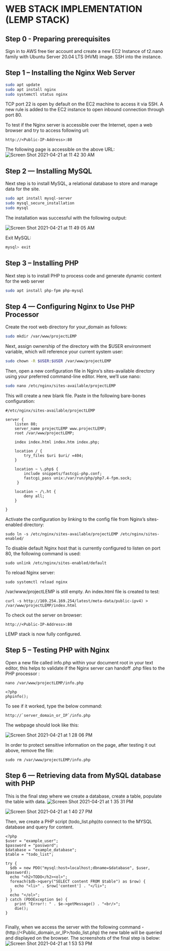 
# WEB STACK IMPLEMENTATION (LEMP STACK)

## Step 0 - Preparing prerequisites

Sign in to AWS free tier account and create a new EC2 Instance of t2.nano family with Ubuntu Server 20.04 LTS (HVM) image.
SSH into the instance.

## Step 1 – Installing the Nginx Web Server
```bash
sudo apt update
sudo apt install nginx
sudo systemctl status nginx
```

TCP port 22 is open by default on the EC2 machine to access it via SSH. A new rule is added to the EC2 instance to open inbound connection through port 80.

To test if the Nginx server is accessible over the Internet, open a web browser and try to access following url:
```
http://<Public-IP-Address>:80
```

The following page is accessible on the above URL:
![Screen Shot 2021-04-21 at 11 42 30 AM](https://user-images.githubusercontent.com/44268796/115582453-f9857800-a296-11eb-9e9d-f38ac65a5f64.png)

## Step 2 — Installing MySQL

Next step is to install MySQL, a relational database to store and manage data for the site.

```bash
sudo apt install mysql-server
sudo mysql_secure_installation
sudo mysql
```
The installation was successful with the following output:

![Screen Shot 2021-04-21 at 11 49 05 AM](https://user-images.githubusercontent.com/44268796/115583152-a233d780-a297-11eb-9cd5-1f5d0509210c.png)

Exit MySQL:
```bash
mysql> exit
```

## Step 3 – Installing PHP

Next step is to install PHP to process code and generate dynamic content for the web server

```bash
sudo apt install php-fpm php-mysql
```

## Step 4 — Configuring Nginx to Use PHP Processor

Create the root web directory for your_domain as follows:
```bash
sudo mkdir /var/www/projectLEMP
```
Next, assign ownership of the directory with the $USER environment variable, which will reference your current system user:
```bash
sudo chown -R $USER:$USER /var/www/projectLEMP
```
Then, open a new configuration file in Nginx’s sites-available directory using your preferred command-line editor. Here, we’ll use nano:
```bash
sudo nano /etc/nginx/sites-available/projectLEMP
```
This will create a new blank file. Paste in the following bare-bones configuration:
```
#/etc/nginx/sites-available/projectLEMP

server {
    listen 80;
    server_name projectLEMP www.projectLEMP;
    root /var/www/projectLEMP;

    index index.html index.htm index.php;

    location / {
        try_files $uri $uri/ =404;
    }

    location ~ \.php$ {
        include snippets/fastcgi-php.conf;
        fastcgi_pass unix:/var/run/php/php7.4-fpm.sock;
     }

    location ~ /\.ht {
        deny all;
    }

}
```

Activate the configuration by linking to the config file from Nginx’s sites-enabled directory:
```
sudo ln -s /etc/nginx/sites-available/projectLEMP /etc/nginx/sites-enabled/
```

To disable default Nginx host that is currently configured to listen on port 80, the following command is used:
```
sudo unlink /etc/nginx/sites-enabled/default
```
To reload Nginx server:
```
sudo systemctl reload nginx
```
/var/www/projectLEMP is still empty. An index.html file is created to test:
```
curl -s http://169.254.169.254/latest/meta-data/public-ipv4) > /var/www/projectLEMP/index.html
```
To check out the server on browser:
```
http://<Public-IP-Address>:80
```
LEMP stack is now fully configured.

## Step 5 – Testing PHP with Nginx
 Open a new file called info.php within your document root in your text editor, this helps to validate if the Nginx server can handoff .php files to the PHP processor :
```
nano /var/www/projectLEMP/info.php
```
```
<?php
phpinfo();
```
To see if it worked, type the below command:
```
http://`server_domain_or_IP`/info.php
```
The webpage should look like this:

![Screen Shot 2021-04-21 at 1 28 06 PM](https://user-images.githubusercontent.com/44268796/115595900-7a4b7080-a2a5-11eb-9836-5a5d7b1e932e.png)

In order to protect sensitive information on the page, after testing it out above, remove the file:
```
sudo rm /var/www/projectLEMP/info.php
```
## Step 6 — Retrieving data from MySQL database with PHP

This is the final step where we create a database, create a table, populate the table with data. 
![Screen Shot 2021-04-21 at 1 35 31 PM](https://user-images.githubusercontent.com/44268796/115599551-c26c9200-a2a9-11eb-832a-b5683625f479.png)

![Screen Shot 2021-04-21 at 1 40 27 PM](https://user-images.githubusercontent.com/44268796/115599636-d4e6cb80-a2a9-11eb-8a14-7eddbd717f55.png)


Then, we create a PHP script (todo_list.php)to connect to the MYSQL database and query for content.

```
<?php
$user = "example_user";
$password = "password";
$database = "example_database";
$table = "todo_list";

try {
  $db = new PDO("mysql:host=localhost;dbname=$database", $user, $password);
  echo "<h2>TODO</h2><ol>";
  foreach($db->query("SELECT content FROM $table") as $row) {
    echo "<li>" . $row['content'] . "</li>";
  }
  echo "</ol>";
} catch (PDOException $e) {
    print "Error!: " . $e->getMessage() . "<br/>";
    die();
}


```

Finally, when we access the server with the following command - (http://<Public_domain_or_IP>/todo_list.php) the new table will be queried and displayed on the browser. The screenshots of the final step is below:
![Screen Shot 2021-04-21 at 1 53 53 PM](https://user-images.githubusercontent.com/44268796/115599907-1bd4c100-a2aa-11eb-80c9-98146363a813.png)














